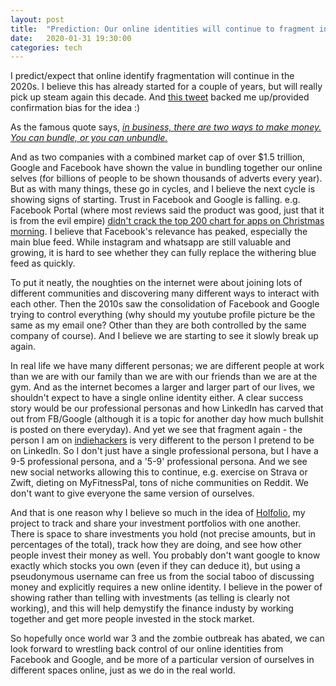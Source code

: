 ```yaml
---
layout: post
title:  "Prediction: Our online identities will continue to fragment in the 2020s"
date:   2020-01-31 19:30:00
categories: tech
---
```


I predict/expect that online identify fragmentation will continue in the 2020s. I believe this has already started for a couple of years, but will really pick up steam again this decade. And [this tweet](https://twitter.com/andymci/status/1213136626760728577) backed me up/provided confirmation bias for the idea :)	

As the famous quote says, [_in business, there are two ways to make money. You can bundle, or you can unbundle._](https://hbr.org/2014/07/marc-andreessen-and-jim-barksdale-on-how-to-make-money)

And as two companies with a combined market cap of over $1.5 trillion, Google and Facebook have shown the value in bundling together our online selves (for billions of people to be shown thousands of adverts every year).
But as with many things, these go in cycles, and I believe the next cycle is showing signs of starting. Trust in Facebook and Google is falling. e.g. Facebook Portal (where most reviews said the product was good, just that it is from the evil empire) [didn't crack the top 200 chart for apps on Christmas morning](https://twitter.com/jmj/status/1209916611072647169). I believe that Facebook's relevance has peaked, especially the main blue feed. While instagram and whatsapp are still valuable and growing, it is hard to see whether they can fully replace the withering blue feed as quickly. 

To put it neatly, the noughties on the internet were about joining lots of different communities and discovering many different ways to interact with each other. Then the 2010s saw the consolidation of Facebook and Google trying to control everything (why should my youtube profile picture be the same as my email one? Other than they are both controlled by the same company of course).
And I believe we are starting to see it slowly break up again.

In real life we have many different personas; we are different people at work than we are with our family than we are with our friends than we are at the gym. And as the internet becomes a larger and larger part of our lives, we shouldn't expect to have a single online identity either. A clear success story would be our professional personas and how LinkedIn has carved that out from FB/Google (although it is a topic for another day how much bullshit is posted on there everyday). And yet we see that fragment again - the person I am on [indiehackers](https://www.indiehackers.com/ben_k) is very different to the person I pretend to be on LinkedIn. So I don't just have a single professional persona, but I have a 9-5 professional persona, and a '5-9' professional persona. And we see new social networks allowing this to continue, e.g. exercise on Strava or Zwift, dieting on MyFitnessPal, tons of niche communities on Reddit. We don't want to give everyone the same version of ourselves.

And that is one reason why I believe so much in the idea of [Holfolio](https://www.holfolio.com/), my project to track and share your investment portfolios with one another. There is space to share investments you hold (not precise amounts, but in percentages of the total), track how they are doing, and see how other people invest their money as well. You probably don't want google to know exactly which stocks you own (even if they can deduce it), but using a pseudonymous username can free us from the social taboo of discussing money and explicitly requires a new online identity. I believe in the power of showing rather than telling with investments (as telling is clearly not working), and this will help demystify the finance industy by working together and get more people invested in the stock market.

So hopefully once world war 3 and the zombie outbreak has abated, we can look forward to wrestling back control of our online identities from Facebook and Google, and be more of a particular version of ourselves in different spaces online, just as we do in the real world.